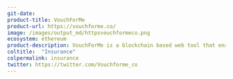 ```yaml
---
git-date: 
product-title: VouchForMe
product-url: https://vouchforme.co/
image: /images/output_md/httpsvouchformeco.png
ecosystem: ethereum
product-description: VouchForMe is a blockchain based web tool that enables users to ask friends and family to vouch for them. [Interview with VouchForMe co-founder, Matt Peterman](/vouchforme).
coltitle:  "Insurance"
colpermalink: insurance
twitter: https://twitter.com/Vouchforme_co
---
```

